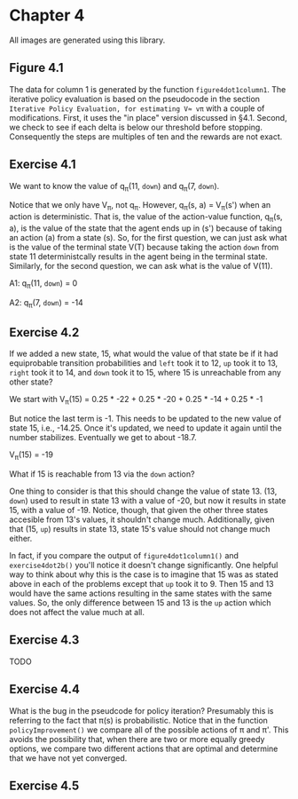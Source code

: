# Chapter 4

All images are generated using this library.

## Figure 4.1

The data for column 1 is generated by the function `figure4dot1column1`. 
The iterative policy evaluation is based on the pseudocode in the section 
`Iterative Policy Evaluation, for estimating V≈ vπ` with a couple of 
modifications. First, it uses the "in place" version discussed in §4.1. 
Second, we check to see if each delta is below our threshold before stopping.
Consequently the steps are multiples of ten and the rewards are not exact.

## Exercise 4.1

We want to know the value of q<sub>π</sub>(11, `down`) and q<sub>π</sub>(7, 
`down`).

Notice that we only have V<sub>π</sub>, not q<sub>π</sub>. However, 
q<sub>π</sub>(s, a) = V<sub>π</sub>(s') when an action is deterministic. 
That is, the value of the action-value function, q<sub>π</sub>(s, a), is the 
value of the state that the agent ends up in (s') because 
of taking an action (a) from a state (s). So, for the first question, we can 
just ask what is the value of the terminal state V(T) because taking the 
action `down` from state 11 deterministcally results in the agent being in 
the terminal state. Similarly, for the second question, we can  ask what 
is the value of V(11).

A1: q<sub>π</sub>(11, `down`) = 0

A2: q<sub>π</sub>(7, `down`) = -14

## Exercise 4.2

If we added a new state, 15, what would the value of that state be if it had 
equiprobable transition probabilities and `left` took it to 12, `up` took it to 
13, `right` took it to 14, and `down` took it to 15, where 15 is unreachable from 
any other state?

We start with
V<sub>π</sub>(15) = 0.25 * -22 + 0.25 * -20 + 0.25 * -14 + 0.25 * -1

But notice the last term is -1. This needs to be updated to the new 
value of state 15, i.e., -14.25. Once it's updated, we need to update it 
again until the number stabilizes. Eventually we get to about -18.7.

V<sub>π</sub>(15) = -19

What if 15 is reachable from 13 via the `down` action?

One thing to consider is that this should change the value of state 13. 
(13, `down`) used to result in state 13 with a value of -20, but now it 
results in state 15, with a value of -19. Notice, though, that given 
the other three states accesible from 13's values, it shouldn't change much.
Additionally, given that (15, `up`) results in state 13, state 15's value should 
not change much either.

In fact, if you compare the output of `figure4dot1column1()` and 
`exercise4dot2b()` you'll notice it doesn't change significantly. One helpful 
way to think about why this is the case is to imagine that 15 was as stated 
above in each of the problems except that `up` took it to 9. Then 15 and 13 
would have the same actions resulting in the same states with the same values. 
So, the only difference between 15 and 13 is the `up` action which does not 
affect the value much at all.

## Exercise 4.3

TODO

## Exercise 4.4

What is the bug in the pseudcode for policy iteration? Presumably this is 
referring to the fact that π(s) is probabilistic. Notice that in the function 
`policyImprovement()` we compare all of the possible actions of π and π'. 
This avoids the possibility that, when there are two or more equally greedy 
options, we compare two different actions that are optimal and determine that 
we have not yet converged.

## Exercise 4.5


